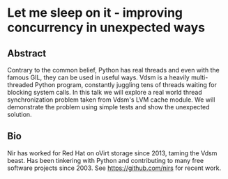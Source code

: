 # Let me sleep on it - improving concurrency in unexpected ways

## Abstract

Contrary to the common belief, Python has real threads and even with the
famous GIL, they can be used in useful ways. Vdsm is a heavily
multi-threaded Python program, constantly juggling tens of threads
waiting for blocking system calls. In this talk we will explore a real
world thread synchronization problem taken from Vdsm's LVM cache module.
We will demonstrate the problem using simple tests and show the
unexpected solution.

## Bio

Nir has worked for Red Hat on oVirt storage since 2013, taming the Vdsm
beast. Has been tinkering with Python and contributing to many free software
projects since 2003. See https://github.com/nirs for recent work.
